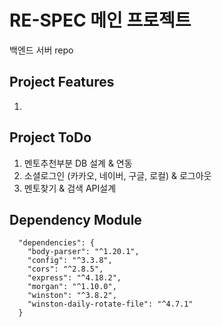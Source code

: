 # RE-SPEC 메인 프로젝트

백엔드 서버 repo

## Project Features

1.

## Project ToDo

1. 멘토추천부분 DB 설계 & 연동
2. 소셜로그인 (카카오, 네이버, 구글, 로컬) & 로그아웃
3. 멘토찾기 & 검색 API설계

## Dependency Module

```
  "dependencies": {
    "body-parser": "^1.20.1",
    "config": "^3.3.8",
    "cors": "^2.8.5",
    "express": "^4.18.2",
    "morgan": "^1.10.0",
    "winston": "^3.8.2",
    "winston-daily-rotate-file": "^4.7.1"
  }
```

